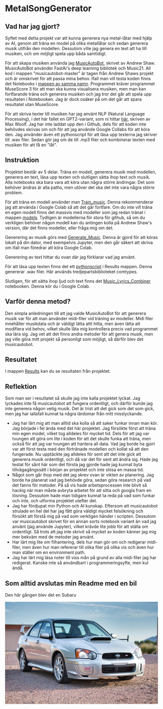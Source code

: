 # MetalSongGenerator

## Vad har jag gjort?
Syftet med detta projekt var att kunna generera nya metal-låtar med hjälp av AI, genom att träna en model på olika metallåtar och sedan generera musik utifrån den modellen. Dessutom ville jag genera en text att ha till musiken, och om möjligt spela upp båda samtidigt.

För att skapa musiken använda jag [MusicAutoBot](https://github.com/bearpelican/musicautobot), skrivet av Andrew Shaw. MusicAutoBot använder FastAi's deep learning bibliotek och Music21. All kod i mappen "musicautobot-master" är tagen från Andrew Shaws projekt och är omskrivet för att passa mina behov. Ifall man vill testa koden finns det Notebooks i [mappen av samma namn](Notebooks). Programmet kräver programmet MuseScore 3 för att man ska kunna visualisera musiken, men man kan fortfarande träna och generera musiken och jag tror det går att spela upp resultaten i Notebooken. Jag är dock osäker på om det går att spara resultatet utan MuseScore.

För att skriva texter till musiken har jag använt NLP (Natural Language Processing), i det här fallet en GPT2-variant, som ni hittar [här](https://colab.research.google.com/drive/1OG1HxBMdIMyWfc0qP2rz6tvQwtx9Gikn), skriven av Max Woolf. Jag har inte laddat upp den i Github, dels för att koden inte behövdes skrivas om och för att jag använde Google Collabs för att köra den. Jag använder även ett pythonscript för att läsa upp texterna jag skriver till .wav filer. Sedan gör jag om de till .mp3 filer och kombinerar texten med musiken för att få en "låt".

## Instruktion
Projektet består av 5 delar. Träna en modell, generera musik med modellen, generera en text, läsa upp texten och slutligen sätta ihop text och musik. Alla notebooks ska bara vara att köra utan några större ändringar. Det som behöver ändras är alla paths, men utöver det ska det inte vara några större problem.

För att träna en modell använder man [Train_music](Notebooks/Train_music.ipynb). Denna rekommenderar jag att använda i Google Colab så att det går fortfare.
Om du inte vill träna en egen modell finns det massvis med modeller som jag redan tränat i mappen [models](musicautobot-master/data/numpy/models). Tydligen är modellerna för stora för github, så om du verkligen behöver någon modell kan du antingen kolla på Andrew Shaw's version, där det finns modeller, eller fråga mig om det.

Generering av musik görs med [Generate_Music](Notebooks/Generate_music.ipynb). Denna är gjord för att köras lokalt på din dator, med exempelvis Jupyter, men den går säkert att skriva om ifall man föredrar att köra Google Colab. 

Generering av text hittar du ovan där jag förklarar vad jag använt.

För att läsa upp texten finns det ett [pythonscript](Results/Lyrics/textreader.py) i Results mappen. Denna genererar .wav filer. Här används tredjepartsbiblioteket comtypes.

Slutligen, för att sätta ihop ljud och text finns det [Music_Lyrics_Combiner](Notebooks/Music_Lyrics_Combiner.ipynb) notebooken. Denna kör du i Google Colab.

## Varför denna metod?
Den simpla anledningen till att jag valde MusicAutoBot för att generera musik var för att man använder midi-filer vid träning av modeller. Midi filer innehåller musikdata och är väldigt lätta attt hitta, men även lätta att modifiera vid behov, vilket skulle låta mig kontrollera precis vad programmet ska lära sig. Jag vet att det finns andra metoder för att genera musik, men jag ville göra mitt projekt så personligt som möjligt, så därför blev det musicautobot.

## Resultatet
I mappen [Results](Results) kan du se resultaten från projektet. 

## Reflektion
Som man ser i resultatet så skulle jag inte kalla projektet lyckat. Jag lyckades inte få musicautobot att fungera ordentligt, och därför kunde jag inte generera någon vetig musik. Det är trist att det gick som det som gick, men jag har iallafall kunnat ta några lärdomar från mitt misslyckande.
* Jag har lärt mig att man alltid ska kolla så att saker funkar innan man kör. Jag började i fel ända med det här projektet. Jag försökte först att träna min egen model, vilket tog alldeles för mycket tid. Dels för att jag var tvungen att göra om lite i koden för att det skulle funka att träna, men också för att jag var tvungen att hantera all data. Vad jag borde ha gjort var att först testa med den förtränade modellen och kollat så att den fungerade. Nu upptäckte jag alldeles för sent att det inte gick att generera musik ordentligt, och då var det för sent att ändra sig. Hade jag testat för sånt här som det första jag gjorde hade jag kunnat byta tillvägagångssätt i början av projektet och inte slösa en massa tid. 
* Något som går ihop med det jag skrev ovan är vikten av planering. Jag borde ha planerat vad jag behövde göra, sedan göra research på vad det fanns för metoder. På så vis hade arbetsprocessen inte blivit så hackig när man måste avbryta arbetet för att sitta och googla fram en lösning. Dessutom hade man tidigare kunnat ta reda på vad som funkar och inte, och utforma projektet utefter det.
* Jag har fördjupat min Python och AI kunskap. Eftersom att musicautobot strulade en hel del har jag fått göra väldigt mycket felsökning och försökt att förstå mig på vad som verkligen händer i scripten. Dessutom var musicautobot skrivet för en annan sorts notebook variant än vad jag använt (jag använde Jupyter), vilket krävde lite jobb för att ställa om ordentligt. Så trots att jag inte skrivit så mycket av koden känner jag mig mer bekväm med de metoder jag använt.
* Har lärt mig lite om filhantering, dels hur man gör om och redigerar midi-filer, men även hur man refererar till olika filer på olika vis och även hur man ställer om en environment path.
* Jag har lärt mig läsa noter till viss mån på grund av alla midi-filer jag har redigerat. Kanske inte så användbart i programmeringsyfte, men kul ändå. 

## Som alltid avslutas min Readme med en bil
Den här gången blev det en Subaru

![](Subaru_WRX.jpg)

